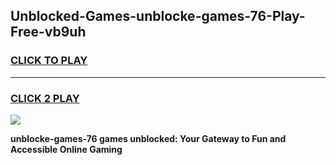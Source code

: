 
## Unblocked-Games-unblocke-games-76-Play-Free-vb9uh
<h3>
<a href="https://premium76.site?title=unblocke-games-76&ref=20M">CLICK TO PLAY</a></h3>
<hr>

<h3>
<a href="https://premium76.site?title=unblocke-games-76&ref=20M">CLICK 2 PLAY</a>
  
</h3>

<a href="https://premium76.site?title=unblocke-games-76&ref=19M"><img src="https://clearcache.store/games.png"></a>


**unblocke-games-76 games unblocked: Your Gateway to Fun and Accessible Online Gaming**
